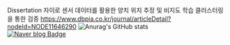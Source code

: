 Dissertation
자이로 센서 데이터를 활용한 양치 위치 추정 및 비지도 학습 클러스터링을 통한 검증
https://www.dbpia.co.kr/journal/articleDetail?nodeId=NODE11646290
![Anurag's GitHub stats](https://github-readme-stats.vercel.app/api?username=doyoon530&show_icons=true&theme=radical)<br>
[![Naver blog Badge](https://img.shields.io/badge/-Naver%20blog-brightgreen?style=flat-square&logo=Naver&logoColor=white&link=https://blog.naver.com/kimdu001)](https://blog.naver.com/kimdu001)
